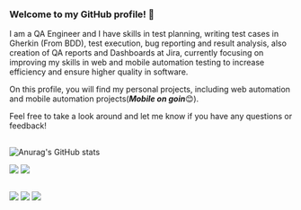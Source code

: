 ### **Welcome to my GitHub profile!** 👋

I am a QA Engineer and I have skills in test planning, writing test cases in Gherkin (From BDD), test execution, bug reporting and result analysis, also creation of QA reports and Dashboards at Jira, currently focusing on improving my skills in web and mobile automation testing to increase efficiency and ensure higher quality in software.

On this profile, you will find my personal projects, including web automation and mobile automation projects(***Mobile on goin***😊).

Feel free to take a look around and let me know if you have any questions or feedback!

##
![Anurag's GitHub stats](https://github-readme-stats.vercel.app/api?username=nbatista13&theme=midnight-purple&show_icons=true)

<div> 
  <a href = "mailto:nailton.oliveira01@gmail.com"><img src="https://img.shields.io/badge/Gmail-D14836?style=for-the-badge&logo=gmail&logoColor=white" target="_blank"></a>
  <a href="https://www.linkedin.com/in/nailton-batista-6089a7101/" target="_blank"><img src="https://img.shields.io/badge/-LinkedIn-%230077B5?style=for-the-badge&logo=linkedin&logoColor=white" target="_blank"></a> 
  
</div>

##
<div> 
  <img src="https://img.shields.io/badge/Java-ED8B00?style=for-the-badge&logo=java&logoColor=white"></a>
  <img src="https://img.shields.io/badge/GIT-E44C30?style=for-the-badge&logo=git&logoColor=white"></a>
  <img src="https://img.shields.io/badge/Jira-0052CC?style=for-the-badge&logo=Jira&logoColor=white"></a>
    
</div>

##

